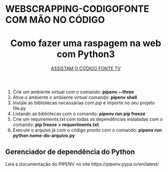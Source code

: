# WEBSCRAPPING-CODIGOFONTE COM MÃO NO CÓDIGO
<header>
  <h1> Como fazer uma raspagem na web com Python3 </h1>

  <p><a href = "https://www.youtube.com/watch?v=Vxl5jUltHBo&t=603s" target="_blank"> ASSISTAM O CÓDIGO FONTE TV</a></p>

</header>

<main>
  <div>
    <ol>
      <li> Crie um ambiente virtual com o comando: <strong> pipenv --three</strong></li>
      <li> Ative o ambiente o ambiente virtual comando: <strong>pipenv shell</strong></li>
      <li> Instale as bibliotecas necessárias com <i>pip</i>  e importe no seu projeto file.py</li>
      <li> Listando as bibliotecas com o comando: <strong> pipenv run pip freeze</strong></li>
      <li> Crie um requirements.txt com todas as dependências instaladas com o comando: <strong>pip freeze > requeriments.txt</strong></li>
      <li> Execute o arquivo já com o código pronto com o comando: <strong> pipenv run python nome-do-arquivo.py</strong></li>
     </ol>
  </div>
</main>
 
<footer>
  <h2> Gerenciador de dependência do Python </h2>
  <p> Leia a documentação do PIPENV no site https://pipenv.pypa.io/en/latest/</p>
</footer>

